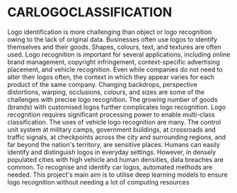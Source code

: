 # CARLOGOCLASSIFICATION
 Logo identification is more challenging than object or logo recognition owing to the lack of original data. Businesses often use logos to identify themselves and their goods. Shapes, colours, text, and textures are often used. Logo recognition is important for several applications, including online brand management, copyright infringement, context-specific advertising placement, and vehicle recognition. Even while companies do not need to alter their logos often, the context in which they appear varies for each product of the same company. Changing backdrops, perspective distortions, warping, occlusions, colours, and sizes are some of the challenges with precise logo recognition. The growing number of goods (brands) with customised logos further complicates logo recognition. Logo recognition requires significant processing power to enable multi-class classification. The uses of vehicle logo recognition are many. The control unit system at military camps, government buildings, at crossroads and traffic signals, at checkpoints across the city and surrounding regions, and far beyond the nation's territory, are sensitive places. Humans can easily identify and distinguish logos in everyday settings. However, in densely populated cities with high vehicle and human densities, data breaches are common. To recognise and identify car logos, automated methods are needed. This project's main aim is to utilise deep learning models to ensure logo recognition without needing a lot of computing resources
